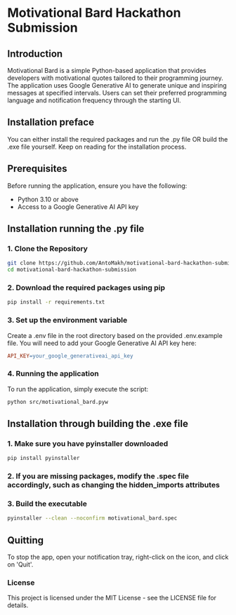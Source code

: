 # Motivational Bard Hackathon Submission

## Introduction

Motivational Bard is a simple Python-based application that provides developers with motivational quotes tailored to their programming journey. The application uses Google Generative AI to generate unique and inspiring messages at specified intervals. Users can set their preferred programming language and notification frequency through the starting UI.

## Installation preface
You can either install the required packages and run the .py file OR build the .exe file yourself. Keep on reading for the installation process.

## Prerequisites

Before running the application, ensure you have the following:

- Python 3.10 or above
- Access to a Google Generative AI API key

## Installation running the .py file

### 1. Clone the Repository

```bash
git clone https://github.com/AntoMakh/motivational-bard-hackathon-submission.git
cd motivational-bard-hackathon-submission
```

### 2. Download the required packages using pip
```bash
pip install -r requirements.txt
```

### 3. Set up the environment variable
Create a .env file in the root directory based on the provided .env.example file. You will need to add your Google Generative AI API key here:
```makefile
API_KEY=your_google_generativeai_api_key
```

### 4. Running the application
To run the application, simply execute the script:
```bash
python src/motivational_bard.pyw
```

## Installation through building the .exe file

### 1. Make sure you have pyinstaller downloaded
```bash
pip install pyinstaller
```

### 2. If you are missing packages, modify the .spec file accordingly, such as changing the hidden_imports attributes

### 3. Build the executable
```bash
pyinstaller --clean --noconfirm motivational_bard.spec
```

## Quitting

To stop the app, open your notification tray, right-click on the icon, and click on 'Quit'.

### License
This project is licensed under the MIT License - see the LICENSE file for details.





